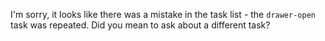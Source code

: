 I'm sorry, it looks like there was a mistake in the task list - the `drawer-open` task was repeated. Did you mean to ask about a different task?